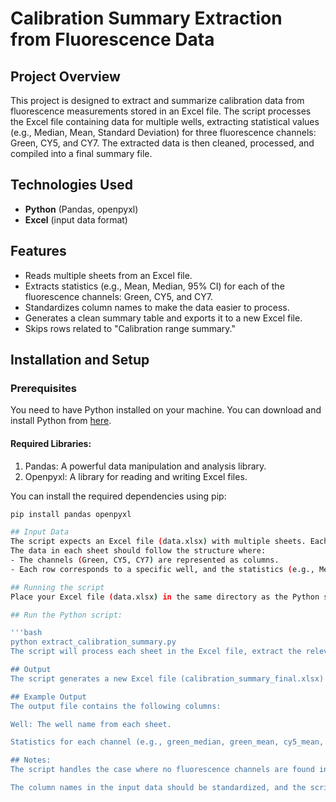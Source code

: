 # Calibration Summary Extraction from Fluorescence Data

## Project Overview
This project is designed to extract and summarize calibration data from fluorescence measurements stored in an Excel file. The script processes the Excel file containing data for multiple wells, extracting statistical values (e.g., Median, Mean, Standard Deviation) for three fluorescence channels: Green, CY5, and CY7. The extracted data is then cleaned, processed, and compiled into a final summary file.

## Technologies Used
- **Python** (Pandas, openpyxl)
- **Excel** (input data format)

## Features
- Reads multiple sheets from an Excel file.
- Extracts statistics (e.g., Mean, Median, 95% CI) for each of the fluorescence channels: Green, CY5, and CY7.
- Standardizes column names to make the data easier to process.
- Generates a clean summary table and exports it to a new Excel file.
- Skips rows related to "Calibration range summary."

## Installation and Setup

### Prerequisites
You need to have Python installed on your machine. You can download and install Python from [here](https://www.python.org/downloads/).

#### Required Libraries:
1. Pandas: A powerful data manipulation and analysis library.
2. Openpyxl: A library for reading and writing Excel files.

You can install the required dependencies using pip:

```bash
pip install pandas openpyxl

## Input Data
The script expects an Excel file (data.xlsx) with multiple sheets. Each sheet should contain data for fluorescence measurements and should include columns corresponding to the channels: Green, CY5, and CY7.
The data in each sheet should follow the structure where:
- The channels (Green, CY5, CY7) are represented as columns.
- Each row corresponds to a specific well, and the statistics (e.g., Median, Mean, etc.) are provided in one of the rows.

## Running the script
Place your Excel file (data.xlsx) in the same directory as the Python script.

## Run the Python script:

'''bash
python extract_calibration_summary.py
The script will process each sheet in the Excel file, extract the relevant statistics, and save the summary to a new Excel file (calibration_summary_final.xlsx).

## Output
The script generates a new Excel file (calibration_summary_final.xlsx) containing the summarized data, excluding rows related to "Calibration range summary."

## Example Output
The output file contains the following columns:

Well: The well name from each sheet.

Statistics for each channel (e.g., green_median, green_mean, cy5_mean, cy7_std_dev, etc.).

## Notes:
The script handles the case where no fluorescence channels are found in a sheet and skips processing for those sheets.

The column names in the input data should be standardized, and the script will automatically rename columns containing fluorescence data to "Green," "CY5," and "CY7."
